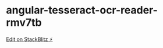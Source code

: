 # angular-tesseract-ocr-reader-rmv7tb

[Edit on StackBlitz ⚡️](https://stackblitz.com/edit/angular-tesseract-ocr-reader-rmv7tb)